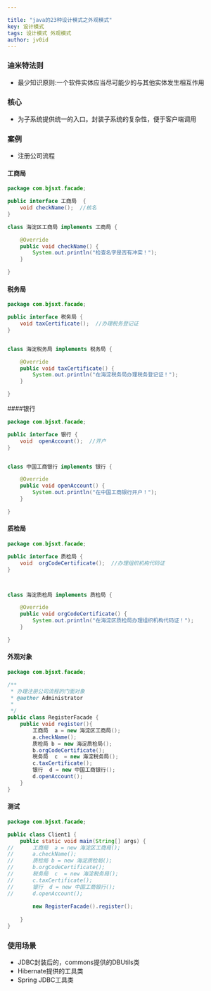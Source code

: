 ```yaml
---

title: "java的23种设计模式之外观模式"
key: 设计模式
tags: 设计模式 外观模式
author: jv0id
---
```




### 迪米特法则

- 最少知识原则:一个软件实体应当尽可能少的与其他实体发生相互作用



### 核心

- 为子系统提供统一的入口。封装子系统的复杂性，便于客户端调用



### 案例

- 注册公司流程



#### 工商局

```java
package com.bjsxt.facade;

public interface 工商局  {
	void checkName();  //核名
}

class 海淀区工商局 implements 工商局 {

	@Override
	public void checkName() {
		System.out.println("检查名字是否有冲突！");
	}

}

```



#### 税务局

```java
package com.bjsxt.facade;

public interface 税务局 {
	void taxCertificate();  //办理税务登记证
}


class 海淀税务局 implements 税务局 {

	@Override
	public void taxCertificate() {
		System.out.println("在海淀税务局办理税务登记证！");
	}

}

```



####银行

```java
package com.bjsxt.facade;

public interface 银行 {
	void  openAccount();  //开户
}


class 中国工商银行 implements 银行 {

	@Override
	public void openAccount() {
		System.out.println("在中国工商银行开户！");
	}

}

```



#### 质检局

```java
package com.bjsxt.facade;

public interface 质检局 {
	void  orgCodeCertificate();  //办理组织机构代码证
}



class 海淀质检局 implements 质检局 {

	@Override
	public void orgCodeCertificate() {
		System.out.println("在海淀区质检局办理组织机构代码证！");
	}

}

```



#### 外观对象

```java
package com.bjsxt.facade;

/**
 * 办理注册公司流程的门面对象
 * @author Administrator
 *
 */
public class RegisterFacade {
	public void register(){
		工商局  a = new 海淀区工商局();
		a.checkName();
		质检局 b = new 海淀质检局();
		b.orgCodeCertificate();
		税务局  c  = new 海淀税务局();
		c.taxCertificate();
		银行  d = new 中国工商银行();
		d.openAccount();
	}
}

```



#### 测试

```java
package com.bjsxt.facade;

public class Client1 {
	public static void main(String[] args) {
//		工商局  a = new 海淀区工商局();
//		a.checkName();
//		质检局 b = new 海淀质检局();
//		b.orgCodeCertificate();
//		税务局  c  = new 海淀税务局();
//		c.taxCertificate();
//		银行  d = new 中国工商银行();
//		d.openAccount();
		
		new RegisterFacade().register();
		
	}
}

```



### 使用场景

- JDBC封装后的，commons提供的DBUtils类
- Hibernate提供的工具类
- Spring JDBC工具类
